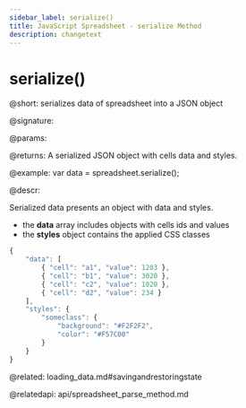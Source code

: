 ```yaml
---
sidebar_label: serialize()
title: JavaScript Spreadsheet - serialize Method
description: changetext
---
```


# serialize()

@short: serializes data of spreadsheet into a JSON object

@signature:

@params:

@returns:
A serialized JSON object with cells data and styles.

@example:
var data = spreadsheet.serialize();

@descr:

Serialized data presents an object with data and styles.

- the **data** array includes objects with cells ids and values
- the **styles** object contains the applied CSS classes

~~~js
{
	"data": [
    	{ "cell": "a1", "value": 1203 },
		{ "cell": "b1", "value": 3020 },
		{ "cell": "c2", "value": 1020 },
		{ "cell": "d2", "value": 234 }
    ],
	"styles": {
		"someclass": {
			"background": "#F2F2F2",
			"color": "#F57C00"
		}		
	}
}
~~~

@related:
loading_data.md#savingandrestoringstate

@relatedapi:
api/spreadsheet_parse_method.md

